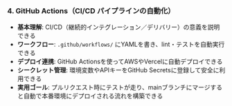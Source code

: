 ### 4. GitHub Actions（CI/CD パイプラインの自動化）

* **基本理解**: CI/CD（継続的インテグレーション／デリバリー）の意義を説明できる
* **ワークフロー**: `.github/workflows/` にYAMLを書き、lint・テストを自動実行できる
* **デプロイ連携**: GitHub Actionsを使ってAWSやVercelに自動デプロイできる
* **シークレット管理**: 環境変数やAPIキーをGitHub Secretsに登録して安全に利用できる
* **実用ゴール**: プルリクエスト時にテストが走り、mainブランチにマージすると自動で本番環境にデプロイされる流れを構築できる
